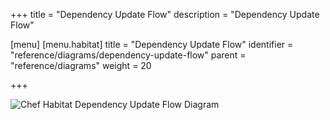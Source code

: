 +++
title = "Dependency Update Flow"
description = "Dependency Update Flow"

[menu]
  [menu.habitat]
    title = "Dependency Update Flow"
    identifier = "reference/diagrams/dependency-update-flow"
    parent = "reference/diagrams"
    weight = 20

+++

![Chef Habitat Dependency Update Flow Diagram](/images/infographics/habitat-dependency-update-flow.png)

